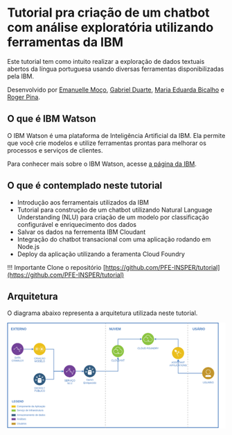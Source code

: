 # Tutorial pra criação de um chatbot com análise exploratória utilizando ferramentas da IBM 

<!-- ## Exploração de dados textuais abertos usando IBM Watson -->

Este tutorial tem como intuito realizar a exploração de dados textuais abertos da língua portuguesa usando diversas ferramentas disponibilizadas pela IBM.  

Desenvolvido por [Emanuelle Moço](https://github.com/emanuellemoco), [Gabriel Duarte](https://github.com/), [Maria Eduarda Bicalho](https://github.com/) e [Roger Pina](https://github.com/rogerpina2).


## O que é IBM Watson

O IBM Watson é uma plataforma de Inteligência Artificial da IBM. Ela permite que você crie modelos e utilize ferramentas prontas para melhorar os processos e serviços de clientes.

Para conhecer mais sobre o IBM Watson, acesse [a página da IBM](https://www.ibm.com/br-pt/watson).

## O que é contemplado neste tutorial
* Introdução aos ferramentais utilizados da IBM 
* Tutorial para construção de um chatbot utilizando Natural Language Understanding (NLU) para criação de um modelo por classificação configurável e enriquecimento dos dados 
* Salvar os dados na ferrementa IBM Cloudant
* Integração do chatbot transacional com uma aplicação rodando em Node.js
* Deploy da aplicação utilizando a feramenta Cloud Foundry

!!! Importante
    Clone o repositório [https://github.com/PFE-INSPER/tutorial](https://github.com/PFE-INSPER/tutorial) 


## Arquitetura
O diagrama abaixo representa a arquitetura utilizada neste tutorial.   

    
![](imagens/diagrama.png)




<!-- 
## Commands

* `mkdocs new [dir-name]` - Create a new project.
* `mkdocs serve` - Start the live-reloading docs server.
* `mkdocs build` - Build the documentation site.
* `mkdocs -h` - Print help message and exit.

## Project layout

    mkdocs.yml    # The configuration file.
    docs/
        index.md  # The documentation homepage.
        ...       # Other markdown pages, images and other files. -->




<!-- tips do admotion
https://squidfunk.github.io/mkdocs-material/reference/admonitions/#inline-blocks 
-->
